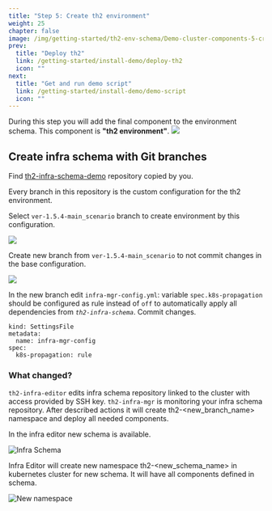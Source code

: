 ```yaml
---
title: "Step 5: Create th2 environment"
weight: 25
chapter: false
image: /img/getting-started/th2-env-schema/Demo-cluster-components-5-create-env.drawio.png
prev:
  title: "Deploy th2"
  link: /getting-started/install-demo/deploy-th2
  icon: ""
next:
  title: "Get and run demo script"
  link: /getting-started/install-demo/demo-script
  icon: ""
---
```


<custom-stepper steps="7" step="5" > </custom-stepper>

During this step you will add the final component to the environment schema.
This component is **"th2 environment"**.
![](/img/getting-started/th2-env-schema/Demo-cluster-components-5-create-env.drawio.png)

## Create infra schema with Git branches

Find [th2-infra-schema-demo](https://github.com/th2-net/th2-infra-schema-demo/tree/master)
repository copied by you.

Every branch in this repository is the custom configuration for the th2 environment.

Select `ver-1.5.4-main_scenario` branch to create environment by this configuration.

![](/img/getting-started/th2-infra-schema/git-based/choose-branch.png)

Create new branch from `ver-1.5.4-main_scenario` to not commit changes in
the base configuration.

![](/img/getting-started/th2-infra-schema/git-based/create-branch.png)

In the new branch edit `infra-mgr-config.yml`: variable `spec.k8s-propagation` should be configured as rule
instead of `off` to automatically apply all dependencies from _`th2-infra-schema`_. Commit changes.

```yml[infra-mgr-config.yml]
kind: SettingsFile
metadata:
  name: infra-mgr-config
spec:
  k8s-propagation: rule
```

### What changed?

`th2-infra-editor` edits infra schema repository linked to the cluster with access provided by SSH key.
`th2-infra-mgr` is monitoring your infra schema repository.
After described actions it will create th2-<new_branch_name> namespace and deploy all needed components.

In the infra editor new schema is available.

![Infra Schema](/img/getting-started/th2-infra-schema/git-based/infra-schema.png)

Infra Editor will create new namespace th2-<new_schema_name> in kubernetes cluster for new schema.
It will have all components defined in schema.

![New namespace](/img/getting-started/th2-infra-schema/git-based/new-namespace.png)


